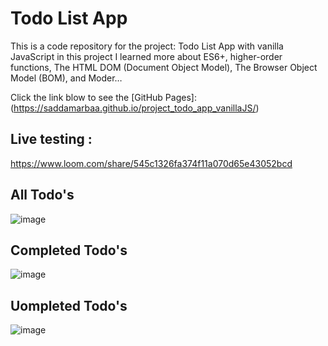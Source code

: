 # Todo List App

This is a code repository for the project: Todo List App with vanilla JavaScript 
in this project I learned more about ES6+, higher-order functions, 
The HTML DOM (Document Object Model), The Browser Object Model (BOM), and Moder…

Click the link blow to see the [GitHub Pages]: (https://saddamarbaa.github.io/project_todo_app_vanillaJS/)


## Live testing :
https://www.loom.com/share/545c1326fa374f11a070d65e43052bcd

## All Todo's

![image](https://user-images.githubusercontent.com/51326421/105985941-c89a0a80-60ce-11eb-885c-be195c780c56.png)

## Completed Todo's

![image](https://user-images.githubusercontent.com/51326421/105986053-f2ebc800-60ce-11eb-91fa-96ab37d9847b.png)

## Uompleted Todo's

![image](https://user-images.githubusercontent.com/51326421/105986414-7c9b9580-60cf-11eb-9ce9-9114ff486af8.png)



